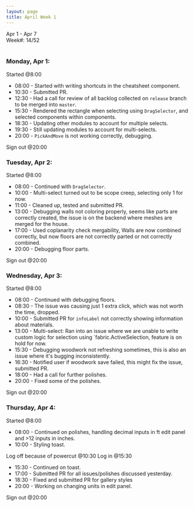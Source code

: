 ```yaml
---
layout: page
title: April Week 1
---
```


Apr 1 - Apr 7<br>
Week#: 14/52<br><br>

### Monday, Apr 1:

Started @8:00

- 08:00 - Started with writing shortcuts in the cheatsheet component.
- 10:30 - Submitted PR.
- 12:30 - Had a call for review of all backlog collected on `release` branch to be merged into `master`.
- 15:30 - Rendered the rectangle when selecting using `DragSelector`, and selected components within components.
- 18:30 - Updating other modules to account for multiple selects.
- 19:30 - Still updating modules to account for multi-selects.
- 20:00 - `PickAndMove` is not working correctly, debugging.

Sign out @20:00

### Tuesday, Apr 2:

Started @8:00

- 08:00 - Continued with `DragSelector`.
- 10:00 - Multi-select turned out to be scope creep, selecting only 1 for now.
- 11:00 - Cleaned up, tested and submitted PR.
- 13:00 - Debugging walls not coloring properly, seems like parts are correctly created, the issue is on the backend where meshes are merged for the house.
- 17:00 - Used coplanarity check mergability, Walls are now combined correctly, but now floors are not correctly parted or not correctly combined.
- 20:00 - Debugging floor parts.

Sign out @20:00

### Wednesday, Apr 3:

Started @8:00

- 08:00 - Continued with debugging floors.
- 08:30 - The issue was causing just 1 extra click, which was not worth the time, dropped.
- 10:00 - Submitted PR for `infoLabel` not correctly showing information about materials.
- 13:00 - Multi-select: Ran into an issue where we are unable to write custom logic for selection using `fabric.ActiveSelection, feature is on hold for now.
- 15:30 - Debugging woodwork not refreshing sometimes, this is also an issue where it's bugging inconsistently.
- 16:30 - Notified user if woodwork save failed, this might fix the issue, submitted PR.
- 18:00 - Had a call for further polishes.
- 20:00 - Fixed some of the polishes.

Sign out @20:00

### Thursday, Apr 4:

Started @8:00

- 08:00 - Continued on polishes, handling decimal inputs in ft edit panel and >12 inputs in inches.
- 10:00 - Styling toast.

Log off because of powercut @10:30
Log in @15:30

- 15:30 - Continued on toast.
- 17:00 - Submitted PR for all issues/polishes discussed yesterday.
- 18:30 - Fixed and submitted PR for gallery styles
- 20:00 - Working on changing units in edit panel.

Sign out @20:00
